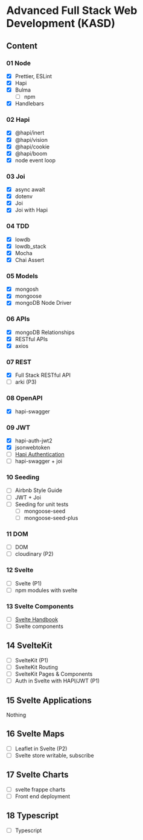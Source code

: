 # Advanced Full Stack Web Development (KASD)

## Content

### 01 Node

- [x] Prettier, ESLint
- [x] Hapi
- [x] Bulma
  - [ ] npm
- [x] Handlebars

### 02 Hapi

- [x] @hapi/inert
- [x] @hapi/vision
- [x] @hapi/cookie
- [x] @hapi/boom
- [x] node event loop

### 03 Joi

- [x] async await
- [x] dotenv
- [x] Joi
- [x] Joi with Hapi

### 04 TDD

- [x] lowdb
- [x] lowdb_stack
- [x] Mocha
- [x] Chai Assert

### 05 Models

- [x] mongosh
- [x] mongoose
- [x] mongoDB Node Driver

### 06 APIs

- [x] mongoDB Relationships
- [x] RESTful APIs
- [x] axios

### 07 REST

- [x] Full Stack RESTful API
- [ ] arki (P3)

### 08 OpenAPI

- [x] hapi-swagger

### 09 JWT

- [x] hapi-auth-jwt2
- [x] jsonwebtoken
- [ ] [Hapi Authentication](https://hapi.dev/tutorials/auth)
- [ ] hapi-swagger + joi

### 10 Seeding

- [ ] Airbnb Style Guide
- [ ] JWT + Joi
- [ ] Seeding for unit tests
  - [ ] mongoose-seed
  - [ ] mongoose-seed-plus

### 11 DOM

- [ ] DOM
- [ ] cloudinary (P2)

### 12 Svelte

- [ ] Svelte (P1)
- [ ] npm modules with svelte

### 13 Svelte Components

- [ ] [Svelte Handbook](https://flaviocopes.com/book/svelte/)
- [ ] Svelte components

## 14 SvelteKit

- [ ] SvelteKit (P1)
- [ ] SvelteKit Routing
- [ ] SvelteKit Pages & Components
- [ ] Auth in Svelte with HAPI/JWT (P1)

## 15 Svelte Applications

Nothing

## 16 Svelte Maps

- [ ] Leaflet in Svelte (P2)
- [ ] Svelte store writable, subscribe

## 17 Svelte Charts

- [ ] svelte frappe charts
- [ ] Front end deployment

## 18 Typescript

- [ ] Typescript
